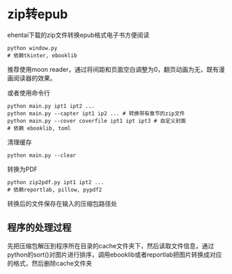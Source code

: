 # zip转epub
ehentai下载的zip文件转换epub格式电子书方便阅读

    python window.py
    # 依赖tkinter, ebooklib

推荐使用moon reader，通过将间距和页面空白调整为0，翻页动画为无，既有漫画阅读器的效果。 

或者使用命令行

    python main.py ipt1 ipt2 ...
    python main.py --capter ipt1 ip2 ... # 转换带有章节的zip文件
    python main.py --cover coverfile ipt1 ipt ipt3 # 自定义封面 
    # 依赖 ebooklib, toml
清理缓存 

    python main.py --clear

转换为PDF

    python zip2pdf.py ipt1 ipt2 ...
    # 依赖reportlab, pillow, pypdf2

转换后的文件保存在输入的压缩包路径处

## 程序的处理过程
先把压缩包解压到程序所在目录的cache文件夹下，然后读取文件信息，通过python的sort()对图片进行排序，调用ebooklib或者reportlab把图片转换成对应的格式，然后删除cache文件夹
